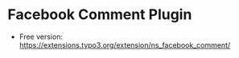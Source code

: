 # Facebook Comment Plugin

- Free version: https://extensions.typo3.org/extension/ns_facebook_comment/
